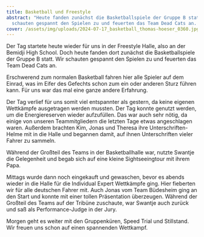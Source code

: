```yaml
---
title: Basketball und Freestyle
abstract: "Heute fanden zunächst die Basketballspiele der Gruppe B statt. Wir
  schauten gespannt den Spielen zu und feuerten das Team Dead Cats an. "
cover: /assets/img/uploads/2024-07-17_basketball_thomas-hoeser_0360.jpg
---
```

Der Tag startete heute wieder für uns in der Freestyle Halle, also an der Bemidji High School. Doch heute fanden dort zunächst die Basketballspiele der Gruppe B statt. Wir schauten gespannt den Spielen zu und feuerten das Team Dead Cats an. 

Erschwerend zum normalen Basketball fahren hier alle Spieler auf dem Einrad, was im Eifer des Gefechts schon zum ein oder anderen Sturz führen kann. Für uns war das mal eine ganze andere Erfahrung.

Der Tag verlief für uns somit viel entspannter als gestern, da keine eigenen Wettkämpfe ausgetragen werden mussten. Der Tag konnte genutzt werden, um die  Energiereserven wieder aufzufüllen. Das war auch sehr nötig, da einige von unseren Teammitgliedern die letzten Tage etwas angeschlagen waren. Außerdem brachten Kim, Jonas und Theresa ihre Unterschriften-Helme mit in die Halle und begannen damit, auf ihnen Unterschriften vieler Fahrer zu sammeln.

Während der Großteil des Teams in der Basketballhalle war, nutzte Swantje die Gelegenheit und begab sich auf eine kleine Sightseeingtour mit ihrem Papa. 

Mittags wurde dann noch eingekauft und gewaschen, bevor es abends wieder in die Halle für die Individual Expert Wettkämpfe ging. Hier fieberten wir für alle deutschen Fahrer mit. Auch Jonas vom Team Büdesheim ging an den Start und konnte mit einer tollen Präsentation überzeugen. Während der Großteil des Teams auf der Tribüne zuschaute, war Swantje auch zurück und saß als Performance-Judge in der Jury.

Morgen geht es weiter mit den Gruppenküren, Speed Trial und Stillstand. Wir freuen uns schon auf einen spannenden Wettkampf.
